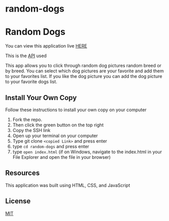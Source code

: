 # random-dogs

# Random Dogs

You can view this application live [HERE](https://bsmitty815.github.io/random-dogs/)

This is the [API](https://dog.ceo/dog-api/documentation/) used

This app allows you to click through random dog pictures random breed or by breed. You can select which dog pictures are your favorite and add them to your favorites list. If you like the dog picture you can add the dog picture to your favorite dogs list.

## Install Your Own Copy

Follow these instructions to install your own copy on your computer
1. Fork the repo.
2. Then click the green button on the top right
3. Copy the SSH link
4. Open up your terminal on your computer
5. Type git clone ```<copied Link>``` and press enter
6. type ```cd random-dogs``` and press enter
7. type ```open index.html``` (if on Windows, navigate to the index.html in your File Explorer and open the file in your browser)


## Resources
This application was built using HTML, CSS, and JavaScript

## License
[MIT](https://choosealicense.com/licenses/mit/)